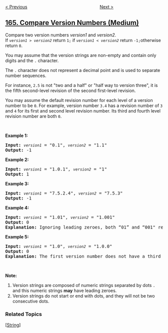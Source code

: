<!--|This file generated by command(leetcode description); DO NOT EDIT.    |-->
<!--+----------------------------------------------------------------------+-->
<!--|@author    openset <openset.wang@gmail.com>                           |-->
<!--|@link      https://github.com/openset                                 |-->
<!--|@home      https://github.com/openset/leetcode                        |-->
<!--+----------------------------------------------------------------------+-->

[< Previous](https://github.com/openset/leetcode/tree/master/problems/maximum-gap "Maximum Gap")
　　　　　　　　　　　　　　　　
[Next >](https://github.com/openset/leetcode/tree/master/problems/fraction-to-recurring-decimal "Fraction to Recurring Decimal")

## [165. Compare Version Numbers (Medium)](https://leetcode.com/problems/compare-version-numbers "比较版本号")

<p>Compare two version numbers <em>version1</em> and <em>version2</em>.<br />
If <code><em>version1</em> &gt; <em>version2</em></code> return <code>1;</code>&nbsp;if <code><em>version1</em> &lt; <em>version2</em></code> return <code>-1;</code>otherwise return <code>0</code>.</p>

<p>You may assume that the version strings are non-empty and contain only digits and the <code>.</code> character.</p>
<p>The <code>.</code> character does not represent a decimal point and is used to separate number sequences.</p>
<p>For instance, <code>2.5</code> is not &quot;two and a half&quot; or &quot;half way to version three&quot;, it is the fifth second-level revision of the second first-level revision.</p>
<p>You may assume the default revision number for each level of a version number to be <code>0</code>. For example, version number <code>3.4</code> has a revision number of <code>3</code> and <code>4</code> for its first and second level revision number. Its third and fourth level revision number are both <code>0</code>.</p>

<p>&nbsp;</p>

<p><strong>Example 1:</strong></p>
<pre>
<strong>Input:</strong> <code><em>version1</em></code> = &quot;0.1&quot;, <code><em>version2</em></code> = &quot;1.1&quot;
<strong>Output:</strong> -1</pre>

<p><strong>Example 2:</strong></p>
<pre>
<strong>Input: </strong><code><em>version1</em></code> = &quot;1.0.1&quot;, <code><em>version2</em></code> = &quot;1&quot;
<strong>Output:</strong> 1</pre>

<p><strong>Example 3:</strong></p>
<pre>
<strong>Input:</strong> <code><em>version1</em></code> = &quot;7.5.2.4&quot;, <code><em>version2</em></code> = &quot;7.5.3&quot;
<strong>Output:</strong> -1</pre>

<p><strong>Example 4:</strong></p>
<pre>
<strong>Input:</strong> <code><em>version1</em></code> = &quot;1.01&quot;, <code><em>version2</em></code> = &quot;1.001&quot;
<strong>Output:</strong> 0
<strong>Explanation:</strong> Ignoring leading zeroes, both “01” and “001" represent the same number “1”</pre>

<p><strong>Example 5:</strong></p>
<pre>
<strong>Input:</strong> <code><em>version1</em></code> = &quot;1.0&quot;, <code><em>version2</em></code> = &quot;1.0.0&quot;
<strong>Output:</strong> 0
<strong>Explanation:</strong> The first version number does not have a third level revision number, which means its third level revision number is default to "0"</pre>

<p>&nbsp;</p>

<p><strong>Note:</strong></p>
<ol>
<li>Version strings are composed of numeric strings separated by dots <code>.</code> and this numeric strings <strong>may</strong> have leading zeroes. </li>
<li>Version strings do not start or end with dots, and they will not be two consecutive dots.</li>
</ol>

### Related Topics
  [[String](https://github.com/openset/leetcode/tree/master/tag/string/README.md)]
